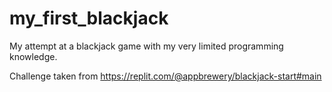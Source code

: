 # my_first_blackjack
My attempt at a blackjack game with my very limited programming knowledge.

Challenge taken from https://replit.com/@appbrewery/blackjack-start#main
